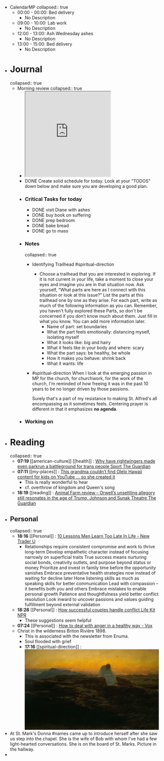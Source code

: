 - CalendarMP
  collapsed:: true
	- 00:00 - 00:00: Bed delivery
		- No Description
	- 09:00 - 10:00: Lab work
		- No Description
	- 12:00 - 13:00: Ash Wednesday ashes
		- No Description
	- 13:00 - 15:00: Bed delivery
		- No Description
- # Journal
  collapsed:: true
	- Morning review
	  collapsed:: true
		- <iframe src="https://indify.co/widgets/live/quotes/l2NrY3j6Da1wFFEXeu8l" style="height:275px;width:275px" title="Iframe Example"></iframe>
		- DONE Create solid schedule for today.  Look at your "TODOS" down below and make sure you are developing a good plan.
		- ### Critical Tasks for today
			- DONE visit Diane with ashes
			- DONE buy book on suffering
			- DONE prep bedroom
			- DONE bake bread
			- DONE go to mass
		- ### Notes
		  collapsed:: true
			- Identifying Trailhead #spiritual-direction
				- Choose a trailhead that you are interested in exploring. If it is not current in your life, take a moment to close your eyes and imagine you are in that situation now. Ask yourself, “What parts are here as I connect with this situation or look at this issue?” List the parts at this trailhead one by one as they arise. For each part, write as much of the following information as you can. Remember, you haven't fully explored these Parts, so don't be concerned if you don’t know much about them. Just fill in what you know. You can add more information later.
					- Name of part: set boundaries
					- What the part feels emotionally: distancing myself, isolating myself
					- What it looks like: big and hairy
					- What it feels like in your body and where: scary
					- What the part says: be healthy, be whole
					- How it makes you behave: shrink back
					- What it wants: life
			- #spiritual-direction When I look at the emerging passion in MP for the church, for churchwork, for the work of the church, I'm reminded of how freeing it was in the past 10 years to be no longer driven by those passions. 
			  
			  Surely that's a part of my resistance to making St. Alfred's all encompassing as it sometimes feels. Centering prayer is different in that it emphasizes **no agenda**.
		- ### Working on
- # Reading
  collapsed:: true
	- **07:19** [[american-culture]] [[health]] : [Why have rightwingers made even parkrun a battleground for trans people  Sport  The Guardian](https://www.theguardian.com/sport/2024/feb/14/why-have-rightwingers-made-even-parkrun-a-battleground-for-trans-people)
	- **07:11** [[my-places]] : [This grandma couldn’t find Olelo Hawaii content for kids on YouTube ... so she created it](https://www.hawaiinewsnow.com/2024/02/14/meet-creators-behind-youtube-channel-thats-educating-keiki-about-olelo-hawaii/)
		- This is really wonderful to hear
		- cf. overthrow of kingdom and Queen's song
	- **18:19** [[reading]] : [Animal Farm review – Orwell’s unsettling allegory still resonates in the age of Trump, Johnson and Sunak  Theatre  The Guardian](https://www.theguardian.com/stage/2024/feb/14/animal-farm-review-george-orwell-octagon-bolton)
- ## Personal
  collapsed:: true
	- **18:16** [[Personal]] : [10 Lessons Men Learn Too Late In Life - New Trader U](https://www.newtraderu.com/2024/02/13/10-lessons-men-learn-too-late-in-life/)
		- Relationships require consistent compromise and work to thrive long-term
		  Develop empathetic character instead of focusing narrowly on superficial traits
		  True success means nurturing social bonds, creativity outlets, and purpose beyond status or money
		  Prioritize and invest in family time before the opportunity vanishes
		  Embrace preventative health strategies now instead of waiting for decline later
		  Hone listening skills as much as speaking skills for better communication
		  Lead with compassion – it benefits both you and others
		  Embrace mistakes to enable personal growth
		  Patience and thoughtfulness yield better conflict resolution
		  Look inward to uncover passions and values guiding fulfillment beyond external validation
	- **18:28** [[Personal]] : [How successful couples handle conflict  Life Kit  NPR](https://www.npr.org/2024/02/13/1196978629/resolve-fight-conflict-couples-relationship-marriage)
		- These suggestions seem helpful
	- **07:24** [[Personal]] : [How to deal with anger in a healthy way - Vox](https://www.vox.com/the-highlight/24034907/use-anger-productively-motivation-problem-solving)
	- Christ in the wilderness Briton Rivière 1898.
		- This is associated with the newsletter from Enuma.
		- Soul flooded with grief
		- **17:16** [[spiritual-direction]] :  ![85cb40b1-2884-41a0-affe-1befffc60f6d_1160x696](../assets/85cb40b1-2884-41a0-affe-1befffc60f6d_1160x696.jpeg)
- At St. Mark's Donna #names came up to introduce herself after she saw us step into the chapel. She is the wife of Bob with whom I've had a few light-hearted conversations. She is on the board of St. Marks. Picture in the hallway.
-